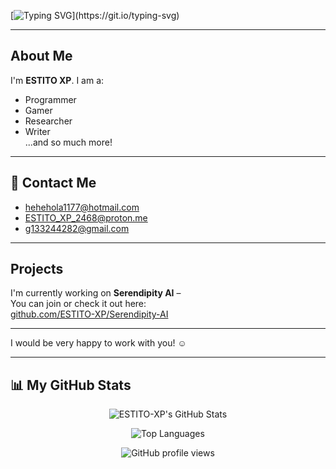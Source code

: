 [![Typing SVG](https://readme-typing-svg.demolab.com?font=Graduate&size=30&pause=1000&color=0079F7&center=true&vCenter=true&width=435&lines=Hello+There%F0%9F%91%8B%F0%9F%8F%BB!;I+am+ESTITO+XP.)](https://git.io/typing-svg)

---

## About Me

I'm **ESTITO XP**. I am a:
- Programmer
- Gamer
- Researcher
- Writer  
...and so much more!

---

## 📧 Contact Me

- hehehola1177@hotmail.com
- ESTITO_XP_2468@proton.me
- g133244282@gmail.com

---

## Projects

I'm currently working on **Serendipity AI** –  
You can join or check it out here:  
[github.com/ESTITO-XP/Serendipity-AI](https://github.com/ESTITO-XP/Serendipity-AI)

---

I would be very happy to work with you! ☺️

---

## 📊 My GitHub Stats

<p align="center">
  <img src="https://github-readme-stats.vercel.app/api?username=ESTITO-XP&show_icons=true&theme=dracula&count_private=true&hide_border=true" alt="ESTITO-XP's GitHub Stats" />
</p>
<p align="center">
  <img src="https://github-readme-stats.vercel.app/api/top-langs/?username=ESTITO-XP&layout=compact&theme=dracula&hide_border=true" alt="Top Languages" />
</p>
<p align="center">
  <img src="https://komarev.com/ghpvc/?username=ESTITO-XP&style=flat-square&color=0079F7" alt="GitHub profile views" />
</p>